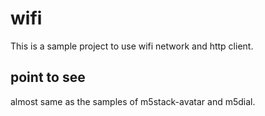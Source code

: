 # wifi
This is a sample project to use wifi network and http client.

## point to see
almost same as the samples of m5stack-avatar and m5dial.
